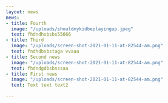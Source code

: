 ```yaml
---
layout: news
news:
- title: Fourth
  image: "/uploads/shouldmykidbeplayingup.jpeg"
  text: fhdndhsbsbs55666
- title: Third
  image: "/uploads/screen-shot-2021-01-11-at-82544-am.png"
  text: fndhdbsbstaga vvaaa
- title: Second news
  image: "/uploads/screen-shot-2021-01-11-at-82544-am.png"
  text: fhdndgdbsbsssaa
- title: First news
  image: "/uploads/screen-shot-2021-01-11-at-82544-am.png"
  text: Text text text2

---
```

